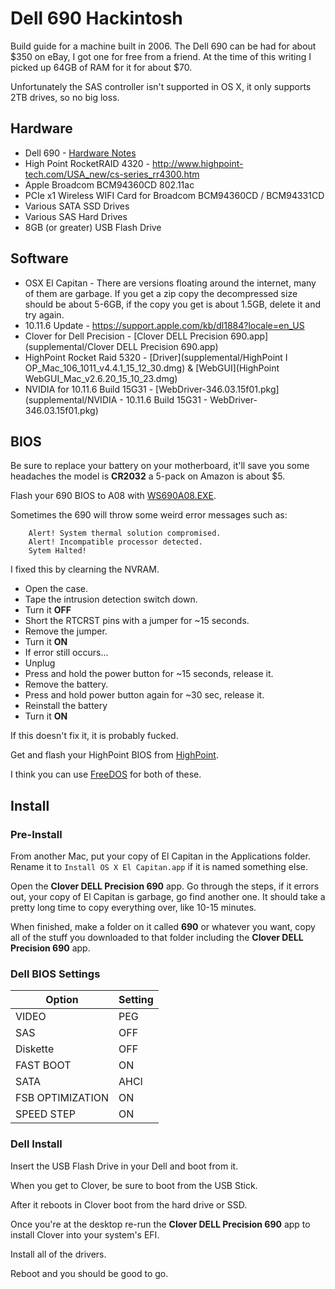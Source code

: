# Dell 690 Hackintosh

Build guide for a machine built in 2006. The Dell 690 can be had for about $350 on eBay, I got one for free from a friend.  At the time of this writing I picked up 64GB of RAM for it for about $70.

Unfortunately the SAS controller isn't supported in OS X, it only supports 2TB drives, so no big loss.

## Hardware

* Dell 690 - [Hardware Notes](https://gist.github.com/pjobson/93de619af072f8d8c205fd4be6f682b8)
* High Point RocketRAID 4320 - http://www.highpoint-tech.com/USA_new/cs-series_rr4300.htm
* Apple Broadcom BCM94360CD 802.11ac
* PCIe x1 Wireless WIFI Card for Broadcom BCM94360CD / BCM94331CD
* Various SATA SSD Drives
* Various SAS Hard Drives
* 8GB (or greater) USB Flash Drive


## Software

* OSX El Capitan - There are versions floating around the internet, many of them are garbage. If you get a zip copy the decompressed size should be about 5-6GB, if the copy you get is about 1.5GB, delete it and try again.  
* 10.11.6 Update - https://support.apple.com/kb/dl1884?locale=en_US
* Clover for Dell Precision - [Clover DELL Precision 690.app](supplemental/Clover DELL Precision 690.app)
* HighPoint Rocket Raid 5320 - [Driver](supplemental/HighPoint I OP_Mac_106_1011_v4.4.1_15_12_30.dmg) & [WebGUI](HighPoint WebGUI_Mac_v2.6.20_15_10_23.dmg)
* NVIDIA for 10.11.6 Build 15G31 - [WebDriver-346.03.15f01.pkg](supplemental/NVIDIA - 10.11.6 Build 15G31 - WebDriver-346.03.15f01.pkg)

## BIOS

Be sure to replace your battery on your motherboard, it'll save you some headaches the model is **CR2032** a 5-pack on Amazon is about $5.

Flash your 690 BIOS to A08 with [WS690A08.EXE](supplemental/690_BIOS/WS690A08.EXE).

Sometimes the 690 will throw some weird error messages such as:

        Alert! System thermal solution compromised.
        Alert! Incompatible processor detected.
        Sytem Halted!

I fixed this by clearning the NVRAM.

* Open the case.
* Tape the intrusion detection switch down.
* Turn it **OFF**
* Short the RTCRST pins with a jumper for ~15 seconds.
* Remove the jumper.
* Turn it **ON**
* If error still occurs...
* Unplug
* Press and hold the power button for ~15 seconds, release it.
* Remove the battery.
* Press and hold power button again for ~30 sec, release it.
* Reinstall the battery
* Turn it **ON**

If this doesn't fix it, it is probably fucked.

Get and flash your HighPoint BIOS from [HighPoint](http://www.highpoint-tech.com/USA_new/cs-series_rr4300_download.htm).

I think you can use [FreeDOS](http://www.freedos.org/) for both of these.

## Install

### Pre-Install

From another Mac, put your copy of El Capitan in the Applications folder.  Rename it to `Install OS X El Capitan.app` if it is named something else.

Open the **Clover DELL Precision 690** app. Go through the steps, if it errors out, your copy of El Capitan is garbage, go find another one. It should take a pretty long time to copy everything over, like 10-15 minutes.

When finished, make a folder on it called **690** or whatever you want, copy all of the stuff you downloaded to that folder including the **Clover DELL Precision 690** app.

### Dell BIOS Settings

| Option           | Setting                                      |
| ---------------  | -------------------------------------------- |
| VIDEO            | PEG                                          |
| SAS              | OFF                                          |
| Diskette         | OFF                                          |
| FAST BOOT        | ON                                           |
| SATA             | AHCI                                         |
| FSB OPTIMIZATION | ON                                           |
| SPEED STEP       | ON                                           |

### Dell Install

Insert the USB Flash Drive in your Dell and boot from it.

When you get to Clover, be sure to boot from the USB Stick.

After it reboots in Clover boot from the hard drive or SSD.

Once you're at the desktop re-run the **Clover DELL Precision 690** app to install Clover into your system's EFI.

Install all of the drivers.

Reboot and you should be good to go.


